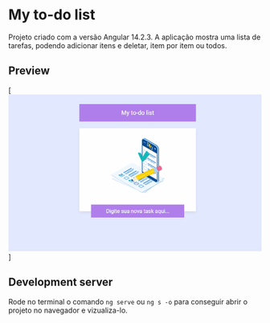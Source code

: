 # My to-do list 

Projeto criado com a versão Angular 14.2.3. A aplicação mostra uma lista de tarefas, podendo adicionar itens e deletar, item por item ou todos.

## Preview 

[<img src="./src/assets/img/todo-list.gif" alt="imagem da tela inicial do projeto todo-list">]



## Development server

Rode no terminal o comando `ng serve` ou `ng s -o`  para conseguir abrir o projeto no navegador e vizualiza-lo. 


